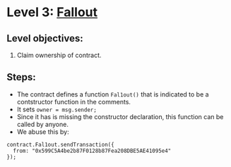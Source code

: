 # Level 3: [Fallout](https://ethernaut.openzeppelin.com/level/0x0AA237C34532ED79676BCEa22111eA2D01c3d3e7)

## Level objectives:
1. Claim ownership of contract.

## Steps:
- The contract defines a function `Fal1out()` that is indicated to be a contstructor function in the comments.
- It sets `owner = msg.sender;`
- Since it has is missing the constructor declaration, this function can be called by anyone.
- We abuse this by:
```sol
contract.Fal1out.sendTransaction({
  from: "0x599C5A4be2b87F0128b87Fea208DBE5AE41095e4"
});
```

